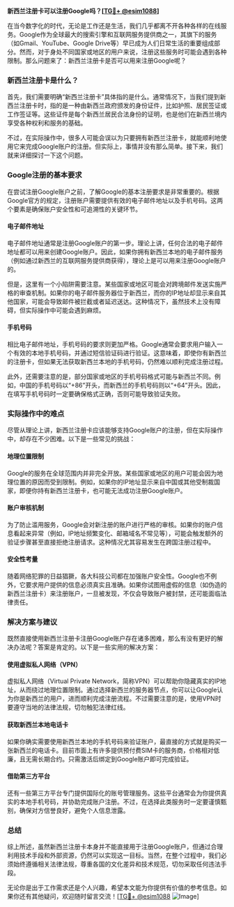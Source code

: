 **新西兰注册卡可以注册Google吗？[[TG💪+ @esim1088](https://t.me/s/esim1088)]**

在当今数字化的时代，无论是工作还是生活，我们几乎都离不开各种各样的在线服务。Google作为全球最大的搜索引擎和互联网服务提供商之一，其旗下的服务（如Gmail、YouTube、Google Drive等）早已成为人们日常生活的重要组成部分。然而，对于身处不同国家或地区的用户来说，注册这些服务时可能会遇到各种限制。那么问题来了：新西兰注册卡是否可以用来注册Google呢？

### 新西兰注册卡是什么？

首先，我们需要明确“新西兰注册卡”具体指的是什么。通常情况下，当我们提到新西兰注册卡时，指的是一种由新西兰政府颁发的身份证件，比如护照、居民签证或工作签证等。这些证件是每个新西兰居民合法身份的证明，也是他们在新西兰境内享受各种权利和服务的基础。

不过，在实际操作中，很多人可能会误以为只要拥有新西兰注册卡，就能顺利地使用它来完成Google账户的注册。但实际上，事情并没有那么简单。接下来，我们就来详细探讨一下这个问题。

### Google注册的基本要求

在尝试注册Google账户之前，了解Google的基本注册要求是非常重要的。根据Google官方的规定，注册账户需要提供有效的电子邮件地址以及手机号码。这两个要素是确保账户安全性和可追溯性的关键环节。

#### 电子邮件地址

电子邮件地址通常是注册Google账户的第一步。理论上讲，任何合法的电子邮件地址都可以用来创建Google账户。因此，如果你拥有新西兰本地的电子邮件服务（例如通过新西兰的互联网服务提供商获得），理论上是可以用来注册Google账户的。

但是，这里有一个小陷阱需要注意。某些国家或地区可能会对跨境邮件发送实施严格的审查机制。如果你的电子邮件服务器位于新西兰，而你的IP地址却显示来自其他国家，可能会导致邮件被拦截或者延迟送达。这种情况下，虽然技术上没有障碍，但实际操作中可能会遇到麻烦。

#### 手机号码

相比电子邮件地址，手机号码的要求则更加严格。Google通常会要求用户输入一个有效的本地手机号码，并通过短信验证码进行验证。这意味着，即使你有新西兰的注册卡，但如果无法获取新西兰本地的手机号码，仍然难以顺利完成注册过程。

此外，还需要注意的是，部分国家或地区的手机号码格式可能与新西兰不同。例如，中国的手机号码以“+86”开头，而新西兰的手机号码则以“+64”开头。因此，在填写手机号码时一定要确保格式正确，否则可能导致验证失败。

### 实际操作中的难点

尽管从理论上讲，新西兰注册卡应该能够支持Google账户的注册，但在实际操作中，却存在不少困难。以下是一些常见的挑战：

#### 地理位置限制

Google的服务在全球范围内并非完全开放。某些国家或地区的用户可能会因为地理位置的原因而受到限制。例如，如果你的IP地址显示来自中国或其他受制裁国家，即便你持有新西兰注册卡，也可能无法成功注册Google账户。

#### 账户审核机制

为了防止滥用服务，Google会对新注册的账户进行严格的审核。如果你的账户信息看起来异常（例如，IP地址频繁变化、邮箱域名不常见等），可能会触发额外的验证步骤甚至直接拒绝注册请求。这种情况尤其容易发生在跨国注册过程中。

#### 安全性考量

随着网络犯罪的日益猖獗，各大科技公司都在加强账户安全性。Google也不例外，它要求用户提供的信息必须真实且准确。如果你试图用虚假的信息（如伪造的新西兰注册卡）来注册账户，一旦被发现，不仅会导致账户被封禁，还可能面临法律责任。

### 解决方案与建议

既然直接使用新西兰注册卡注册Google账户存在诸多困难，那么有没有更好的解决办法呢？答案是肯定的。以下是一些实用的解决方案：

#### 使用虚拟私人网络（VPN）

虚拟私人网络（Virtual Private Network，简称VPN）可以帮助你隐藏真实的IP地址，从而绕过地理位置限制。通过选择新西兰的服务器节点，你可以让Google认为你是新西兰的用户，进而顺利完成注册流程。不过需要注意的是，使用VPN时要遵守当地的法律法规，切勿触犯法律红线。

#### 获取新西兰本地电话卡

如果你确实需要使用新西兰本地的手机号码来验证账户，最直接的方式就是购买一张新西兰的电话卡。目前市面上有许多提供预付费SIM卡的服务商，价格相对低廉，且无需长期合约。只需激活后绑定到Google账户即可完成验证。

#### 借助第三方平台

还有一些第三方平台专门提供国际化的账号管理服务。这些平台通常会为你提供真实的本地手机号码，并协助完成账户注册。不过，在选择此类服务时一定要谨慎甄别，确保对方信誉良好，避免个人信息泄露。

### 总结

综上所述，虽然新西兰注册卡本身并不能直接用于注册Google账户，但通过合理利用技术手段和外部资源，仍然可以实现这一目标。当然，在整个过程中，我们必须始终遵循相关法律法规，尊重各国的文化差异和技术规范，切勿采取任何违法手段。

无论你是出于工作需求还是个人兴趣，希望本文能为你提供有价值的参考信息。如果你还有其他疑问，欢迎随时留言交流！[[TG💪+ @esim1088](https://t.me/s/esim1088) ![Image](https://i.postimg.cc/4NQfJmqS/Snipaste-2025-05-13-00-14-12.png)]